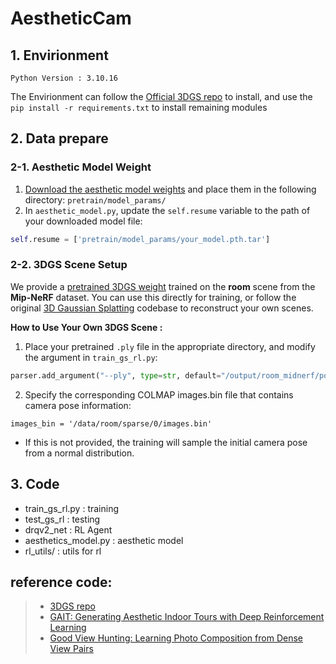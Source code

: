 # AestheticCam

## 1. Envirionment

```
Python Version : 3.10.16
```

The Envirionment can follow the [Official 3DGS repo](https://github.com/graphdeco-inria/gaussian-splatting) to install, and use the `pip install -r requirements.txt` to install remaining modules

## 2. Data prepare

### 2-1. Aesthetic Model Weight
1. [Download the aesthetic model weights](#) and place them in the following directory:
`pretrain/model_params/`
2. In `aesthetic_model.py`, update the `self.resume` variable to the path of your downloaded model file:

```python
self.resume = ['pretrain/model_params/your_model.pth.tar']
```

### 2-2. 3DGS Scene Setup
We provide a [pretrained 3DGS weight](#) trained on the **room** scene from the **Mip-NeRF** dataset. You can use this directly for training, or follow the original [3D Gaussian Splatting](https://github.com/graphdeco-inria/gaussian-splatting) codebase to reconstruct your own scenes.

**How to Use Your Own 3DGS Scene :**
1. Place your pretrained `.ply` file in the appropriate directory, and modify the argument in `train_gs_rl.py`:
```python
parser.add_argument("--ply", type=str, default="/output/room_midnerf/point_cloud/iteration_30000/point_cloud.ply")
```
2. Specify the corresponding COLMAP images.bin file that contains camera pose information:
```python=
images_bin = '/data/room/sparse/0/images.bin'
```
- If this is not provided, the training will sample the initial camera pose from a normal distribution.

## 3. Code

- train_gs_rl.py : training
- test_gs_rl : testing 
- drqv2_net : RL Agent
- aesthetics_model.py : aesthetic model
- rl_utils/ : utils for rl


## reference code:
> - [3DGS repo](https://github.com/graphdeco-inria/gaussian-splatting)
> - [GAIT: Generating Aesthetic Indoor Tours with Deep Reinforcement Learning](https://github.com/desaixie/gait)
> - [Good View Hunting: Learning Photo Composition from Dense View Pairs](https://github.com/zijunwei/ViewEvaluationNet)
